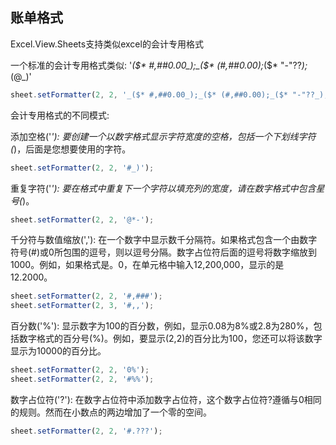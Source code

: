 ## 账单格式
Excel.View.Sheets支持类似excel的会计专用格式

一个标准的会计专用格式类似: '_($* #,##0.00_);_($* (#,##0.00);_($* "-"??_);_(@_)'
```JavaScript
sheet.setFormatter(2, 2, '_($* #,##0.00_);_($* (#,##0.00);_($* "-"??_);_(@_)');
```

会计专用格式的不同模式:

添加空格('_'): 要创建一个以数字格式显示字符宽度的空格，包括一个下划线字符(_)，后面是您想要使用的字符。
```JavaScript
sheet.setFormatter(2, 2, '#_)');
```

重复字符('*'): 要在格式中重复下一个字符以填充列的宽度，请在数字格式中包含星号(*)。
```JavaScript
sheet.setFormatter(2, 2, '@*-');
```

千分符与数值缩放(','): 在一个数字中显示数千分隔符。如果格式包含一个由数字符号(#)或0所包围的逗号，则以逗号分隔。数字占位符后面的逗号将数字缩放到1000。例如，如果格式是。0，在单元格中输入12,200,000，显示的是12.2000。
```JavaScript
sheet.setFormatter(2, 2, '#,###');
sheet.setFormatter(2, 3, '#,,');
```

百分数('%'): 显示数字为100的百分数，例如，显示0.08为8%或2.8为280%，包括数字格式的百分号(%)。例如，要显示(2,2)的百分比为100，您还可以将该数字显示为10000的百分比。
```JavaScript
sheet.setFormatter(2, 2, '0%');
sheet.setFormatter(2, 2, '#%%');
```

数字占位符('?'): 在数字占位符中添加数字占位符，这个数字占位符?遵循与0相同的规则。然而在小数点的两边增加了一个零的空间。
```JavaScript
sheet.setFormatter(2, 2, '#.???');
```

